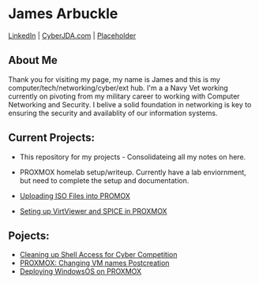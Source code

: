 # James Arbuckle
[LinkedIn](https://www.linkedin.com/in/cyber-jda/) | [CyberJDA.com](https://cyberjda.com/) | [Placeholder](link)

## About Me
Thank you for visiting my page, my name is James and this is my computer/tech/networking/cyber/ext hub. I'm a a Navy Vet working currently on pivoting from my military career to working with Computer Networking and Security. I belive a solid foundation in networking is key to ensuring the security and availablity of our information systems.

## Current Projects:

- This repository for my projects - Consolidateing all my notes on here.
- PROXMOX homelab setup/writeup. Currently have a lab enviornment, but need to complete the setup and documentation.

- [Uploading ISO Files into PROMOX](placeholder)
- [Seting up VirtViewer and SPICE in PROXMOX](placeholder)

## Pojects:

- [Cleaning up Shell Access for Cyber Competition](https://github.com/jdarbuckle/NoRoot)
- [PROXMOX: Changing VM names Postcreation](https://github.com/jdarbuckle/PROXMOX_Change_VM_Names)
- [Deploying WindowsOS on PROXMOX](https://github.com/jdarbuckle/Deploying_Windows_In_Proxmox)














<!--
**jdarbuckle/jdarbuckle** is a ✨ _special_ ✨ repository because its `README.md` (this file) appears on your GitHub profile.
-->
